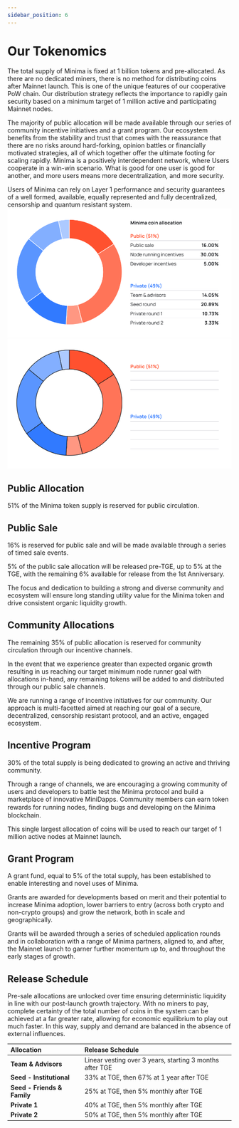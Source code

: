 ```yaml
---
sidebar_position: 6
---
```


# Our Tokenomics

The total supply of Minima is fixed at 1 billion tokens and pre-allocated. As there are no dedicated miners, there is no method for distributing coins after Mainnet launch.
This is one of the unique features of our cooperative PoW chain. Our distribution strategy reflects the importance to rapidly gain security based on a minimum target of 1 million active and participating Mainnet nodes.

The majority of public allocation will be made available through our series of community incentive initiatives and a grant program.
Our ecosystem benefits from the stability and trust that comes with the reassurance that there are no risks around hard-forking, opinion battles or financially motivated strategies, all of which together offer the ultimate footing for scaling rapidly. Minima is a positively interdependent network, where Users cooperate in a win-win scenario. What is good for one user is good for another, and more users means more decentralization, and more security.

Users of Minima can rely on Layer 1 performance and security guarantees of a well formed, available, equally represented and fully decentralized, censorship and quantum resistant system.
![Minima](/img/token/tokenDistributionCharts1Lm.svg#gh-light-mode-only)![Minima](/img/token/tokenDistributionCharts1Dm.svg#gh-dark-mode-only)

## Public Allocation

51% of the Minima token supply is reserved for public circulation. 

## Public Sale


16% is reserved for public sale and will be made available through a series of timed sale events.

5% of the public sale allocation will be released pre-TGE, up to 5% at the TGE, with the remaining 6% available for release from the 1st Anniversary. 

The focus and dedication to building a strong and diverse community and ecosystem will ensure long standing utility value for the Minima token and drive consistent organic liquidity growth.

## Community Allocations 

The remaining 35% of public allocation is reserved for community circulation through our incentive channels. 

In the event that we experience greater than expected organic growth resulting in us reaching our target minimum node runner goal with allocations in-hand, any remaining tokens will be added to and distributed through our public sale channels. 

We are running a range of incentive initiatives for our community. Our approach is multi-facetted aimed at reaching our goal of a secure, decentralized, censorship resistant protocol, and an active, engaged ecosystem. 

## Incentive Program 

30% of the total supply is being dedicated to growing an active and thriving community.  

Through a range of channels, we are encouraging a growing community of users and developers to battle test the Minima protocol and build a marketplace of innovative MiniDapps.  Community members can earn token rewards for running nodes, ﬁnding bugs and developing on the Minima blockchain. 

This single largest allocation of coins will be used to reach our target of 1 million active nodes at Mainnet launch.  

## Grant Program 

A grant fund, equal to 5% of the total supply, has been established to enable interesting and novel uses of Minima. 

Grants are awarded for developments based on merit and their potential to increase Minima adoption, lower barriers to entry (across both crypto and non-crypto groups) and grow the network, both in scale and geographically. 

Grants will be awarded through a series of scheduled application rounds and in collaboration with a range of Minima partners, aligned to, and after, the Mainnet launch to garner further momentum up to, and throughout the early stages of growth. 

## Release Schedule

Pre-sale allocations are unlocked over time ensuring deterministic liquidity in line with our post-launch growth trajectory. With no miners to pay, complete certainty of the total number of coins in the system can be achieved at a far greater rate, allowing for economic equilibrium to play out much faster. In this way, supply and demand are balanced in the absence of external influences. 

| Allocation | Release Schedule |
|:------------|:------------------|
|**Team & Advisors** | Linear vesting over 3 years, starting 3 months after TGE |
|**Seed - Institutional** | 33% at TGE, then 67% at 1 year after TGE |
|**Seed - Friends & Family** | 25% at TGE, then 5% monthly after TGE |
|**Private 1** | 40% at TGE, then 5% monthly after TGE |
|**Private 2** | 50% at TGE, then 5% monthly after TGE |





